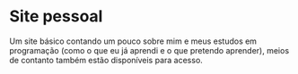 # Site pessoal
 Um site básico contando um pouco sobre mim e meus estudos em programação (como o que eu já aprendi e o que pretendo aprender), meios de contanto também estão disponíveis para acesso.
